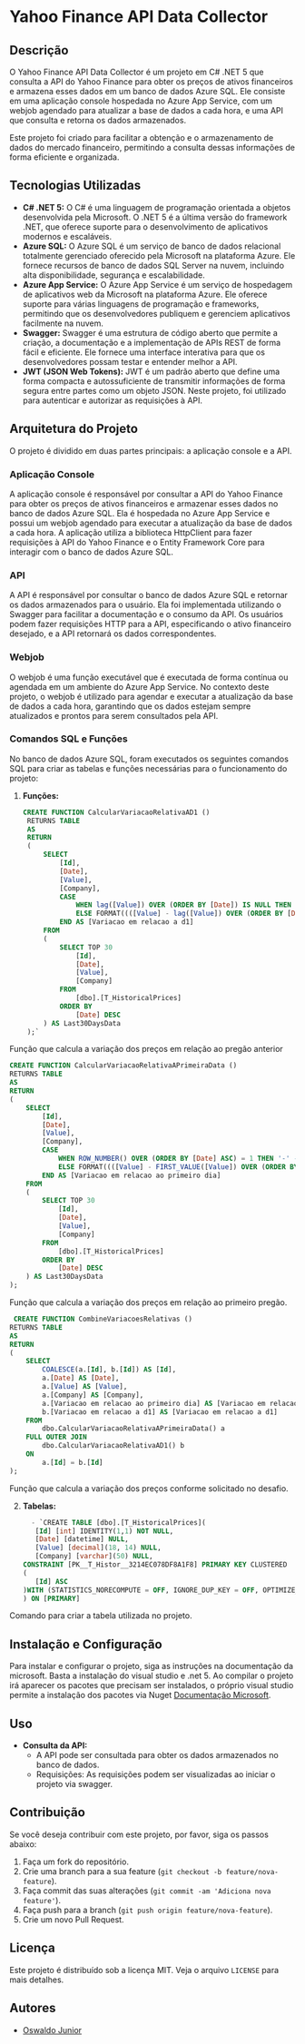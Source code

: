 # Yahoo Finance API Data Collector

## Descrição
O Yahoo Finance API Data Collector é um projeto em C# .NET 5 que consulta a API do Yahoo Finance para obter os preços de ativos financeiros e armazena esses dados em um banco de dados Azure SQL. Ele consiste em uma aplicação console hospedada no Azure App Service, com um webjob agendado para atualizar a base de dados a cada hora, e uma API que consulta e retorna os dados armazenados.

Este projeto foi criado para facilitar a obtenção e o armazenamento de dados do mercado financeiro, permitindo a consulta dessas informações de forma eficiente e organizada.

## Tecnologias Utilizadas
- **C# .NET 5:** O C# é uma linguagem de programação orientada a objetos desenvolvida pela Microsoft. O .NET 5 é a última versão do framework .NET, que oferece suporte para o desenvolvimento de aplicativos modernos e escaláveis.
- **Azure SQL:** O Azure SQL é um serviço de banco de dados relacional totalmente gerenciado oferecido pela Microsoft na plataforma Azure. Ele fornece recursos de banco de dados SQL Server na nuvem, incluindo alta disponibilidade, segurança e escalabilidade.
- **Azure App Service:** O Azure App Service é um serviço de hospedagem de aplicativos web da Microsoft na plataforma Azure. Ele oferece suporte para várias linguagens de programação e frameworks, permitindo que os desenvolvedores publiquem e gerenciem aplicativos facilmente na nuvem.
- **Swagger:** Swagger é uma estrutura de código aberto que permite a criação, a documentação e a implementação de APIs REST de forma fácil e eficiente. Ele fornece uma interface interativa para que os desenvolvedores possam testar e entender melhor a API.
- **JWT (JSON Web Tokens):** JWT é um padrão aberto que define uma forma compacta e autossuficiente de transmitir informações de forma segura entre partes como um objeto JSON. Neste projeto, foi utilizado para autenticar e autorizar as requisições à API.

## Arquitetura do Projeto
O projeto é dividido em duas partes principais: a aplicação console e a API.

### Aplicação Console
A aplicação console é responsável por consultar a API do Yahoo Finance para obter os preços de ativos financeiros e armazenar esses dados no banco de dados Azure SQL. Ela é hospedada no Azure App Service e possui um webjob agendado para executar a atualização da base de dados a cada hora. A aplicação utiliza a biblioteca HttpClient para fazer requisições à API do Yahoo Finance e o Entity Framework Core para interagir com o banco de dados Azure SQL.

### API
A API é responsável por consultar o banco de dados Azure SQL e retornar os dados armazenados para o usuário. Ela foi implementada utilizando o Swagger para facilitar a documentação e o consumo da API. Os usuários podem fazer requisições HTTP para a API, especificando o ativo financeiro desejado, e a API retornará os dados correspondentes.

### Webjob
O webjob é uma função executável que é executada de forma contínua ou agendada em um ambiente do Azure App Service. No contexto deste projeto, o webjob é utilizado para agendar e executar a atualização da base de dados a cada hora, garantindo que os dados estejam sempre atualizados e prontos para serem consultados pela API.

### Comandos SQL e Funções
No banco de dados Azure SQL, foram executados os seguintes comandos SQL para criar as tabelas e funções necessárias para o funcionamento do projeto:

1. **Funções:**
   ``` sql
   CREATE FUNCTION CalcularVariacaoRelativaAD1 ()
	RETURNS TABLE
	AS
	RETURN
	(
	    SELECT
	        [Id],
	        [Date],
	        [Value],
	        [Company],
	        CASE
	            WHEN lag([Value]) OVER (ORDER BY [Date]) IS NULL THEN '-' -- Caso não haja um dia anterior, retorna '-'
	            ELSE FORMAT((([Value] - lag([Value]) OVER (ORDER BY [Date])) / lag([Value]) OVER (ORDER BY [Date])) * 100, 'N2') + '%' -- Calcula a variação percentual em relação ao dia anterior
	        END AS [Variacao em relacao a d1]
	    FROM
	    (
	        SELECT TOP 30
	            [Id],
	            [Date],
	            [Value],
	            [Company]
	        FROM
	            [dbo].[T_HistoricalPrices]
	        ORDER BY
	            [Date] DESC
	    ) AS Last30DaysData
	);` 
	```
Função que calcula a variação dos preços em relação ao pregão anterior

``` sql
CREATE FUNCTION CalcularVariacaoRelativaAPrimeiraData ()
RETURNS TABLE
AS
RETURN
(
    SELECT
        [Id],
        [Date],
        [Value],
        [Company],
        CASE
            WHEN ROW_NUMBER() OVER (ORDER BY [Date] ASC) = 1 THEN '-' -- Caso seja o primeiro dia, retorna '-'
            ELSE FORMAT((([Value] - FIRST_VALUE([Value]) OVER (ORDER BY [Date] ASC)) / FIRST_VALUE([Value]) OVER (ORDER BY [Date] ASC)) * 100, 'N2') + '%' -- Calcula a variação percentual em relação ao primeiro dia
        END AS [Variacao em relacao ao primeiro dia]
    FROM
    (
        SELECT TOP 30
            [Id],
            [Date],
            [Value],
            [Company]
        FROM
            [dbo].[T_HistoricalPrices]
        ORDER BY
            [Date] DESC
    ) AS Last30DaysData
);
```
Função que calcula a variação dos preços em relação ao primeiro pregão. 

``` sql
 CREATE FUNCTION CombineVariacoesRelativas ()
RETURNS TABLE
AS
RETURN
(
    SELECT
        COALESCE(a.[Id], b.[Id]) AS [Id],
        a.[Date] AS [Date],
        a.[Value] AS [Value],
        a.[Company] AS [Company],
        a.[Variacao em relacao ao primeiro dia] AS [Variacao em relacao ao primeiro dia],
        b.[Variacao em relacao a d1] AS [Variacao em relacao a d1]
    FROM
        dbo.CalcularVariacaoRelativaAPrimeiraData() a
    FULL OUTER JOIN
        dbo.CalcularVariacaoRelativaAD1() b
    ON
        a.[Id] = b.[Id]
);
```
 Função que calcula a variação dos preços conforme solicitado no desafio.



2. **Tabelas:**
  	 ``` sql
	   - `CREATE TABLE [dbo].[T_HistoricalPrices](
		[Id] [int] IDENTITY(1,1) NOT NULL,
		[Date] [datetime] NULL,
		[Value] [decimal](18, 14) NULL,
		[Company] [varchar](50) NULL,
	 CONSTRAINT [PK__T_Histor__3214EC078DF8A1F8] PRIMARY KEY CLUSTERED 
	(
		[Id] ASC
	)WITH (STATISTICS_NORECOMPUTE = OFF, IGNORE_DUP_KEY = OFF, OPTIMIZE_FOR_SEQUENTIAL_KEY = OFF) ON [PRIMARY]
	) ON [PRIMARY]
	```
Comando para criar a tabela utilizada no projeto.

## Instalação e Configuração
Para instalar e configurar o projeto, siga as instruções na documentação da microsoft. Basta a instalação do visual studio e .net 5. Ao compilar o projeto irá aparecer os pacotes que precisam ser instalados, o próprio visual studio permite a instalação dos pacotes via Nuget [Documentação Microsoft](https://learn.microsoft.com/pt-br/visualstudio/install/install-visual-studio?view=vs-2022).

## Uso
- **Consulta da API:**
   - A API pode ser consultada para obter os dados armazenados no banco de dados.
   - Requisições: As requisições podem ser visualizadas ao iniciar o projeto via swagger.

## Contribuição
Se você deseja contribuir com este projeto, por favor, siga os passos abaixo:
1. Faça um fork do repositório.
2. Crie uma branch para a sua feature (`git checkout -b feature/nova-feature`).
3. Faça commit das suas alterações (`git commit -am 'Adiciona nova feature'`).
4. Faça push para a branch (`git push origin feature/nova-feature`).
5. Crie um novo Pull Request.

## Licença
Este projeto é distribuído sob a licença MIT. Veja o arquivo `LICENSE` para mais detalhes.

## Autores
- [Oswaldo Junior](https://github.com/Juniorexz)
